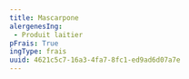 ```yaml
---
title: Mascarpone
alergenesIng:
 - Produit laitier
pFrais: True
ingType: frais
uuid: 4621c5c7-16a3-4fa7-8fc1-ed9ad6d07a7e
---
```

